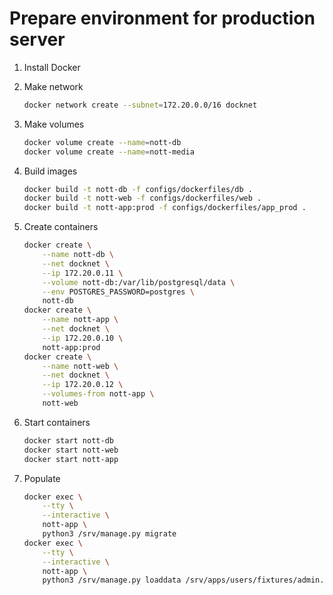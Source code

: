 # Prepare environment for production server

1. Install Docker

2. Make network

    ```sh
    docker network create --subnet=172.20.0.0/16 docknet
    ```

3. Make volumes

    ```sh
    docker volume create --name=nott-db
    docker volume create --name=nott-media
    ```

4. Build images

    ```sh
    docker build -t nott-db -f configs/dockerfiles/db .
    docker build -t nott-web -f configs/dockerfiles/web .
    docker build -t nott-app:prod -f configs/dockerfiles/app_prod .
    ```

3. Create containers

    ```sh
    docker create \
        --name nott-db \
        --net docknet \
        --ip 172.20.0.11 \
        --volume nott-db:/var/lib/postgresql/data \
        --env POSTGRES_PASSWORD=postgres \
        nott-db
    docker create \
        --name nott-app \
        --net docknet \
        --ip 172.20.0.10 \
        nott-app:prod
    docker create \
        --name nott-web \
        --net docknet \
        --ip 172.20.0.12 \
        --volumes-from nott-app \
        nott-web
    ```

6. Start containers

    ```sh
    docker start nott-db
    docker start nott-web
    docker start nott-app
    ```

7. Populate

    ```sh
    docker exec \
        --tty \
        --interactive \
        nott-app \
        python3 /srv/manage.py migrate
    docker exec \
        --tty \
        --interactive \
        nott-app \
        python3 /srv/manage.py loaddata /srv/apps/users/fixtures/admin.json
    ```
